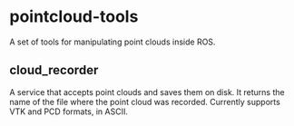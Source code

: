 # pointcloud-tools
A set of tools for manipulating point clouds inside ROS.

## cloud\_recorder
A service that accepts point clouds and saves them on disk. It returns the name of the file where
the point cloud was recorded. Currently supports VTK and PCD formats, in ASCII.
